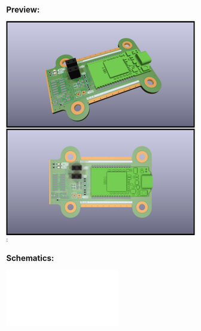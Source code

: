 ## Preview:

![board picture](export/stlink_v3mini_adapter-3D_top30deg.png?raw=true "30deg")
![board picture](export/stlink_v3mini_adapter-3D_top.png?raw=true "top")
:

## Schematics:

![schematics](export/stlink_v3mini_adapter-schematic.pdf "here")

